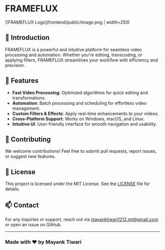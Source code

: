 # FRAMEFLUX

![FRAMEFLUX Logo](frontend/public/image.png | width=250)

## 🚀 Introduction
FRAMEFLUX is a powerful and intuitive platform for seamless video processing and automation. Whether you're editing, transcoding, or applying filters, FRAMEFLUX streamlines your workflow with efficiency and precision.

## 🎯 Features
- **Fast Video Processing**: Optimized algorithms for quick editing and transformations.
- **Automation**: Batch processing and scheduling for effortless video management.
- **Custom Filters & Effects**: Apply real-time enhancements to your videos.
- **Cross-Platform Support**: Works on Windows, macOS, and Linux.
- **Intuitive UI**: User-friendly interface for smooth navigation and usability.

## 🤝 Contributing
We welcome contributions! Feel free to submit pull requests, report issues, or suggest new features.

## 📄 License
This project is licensed under the MIT License. See the [LICENSE](LICENSE) file for details.

## 📫 Contact
For any inquiries or support, reach out via [mayanktiwari1212.mt@gmail.com](mailto:mayanktiwari1212.mt@gmail.com) or open an issue on GitHub.

---
### Made with ❤️ by Mayank Tiwari
